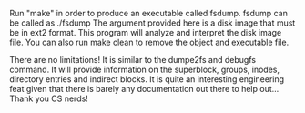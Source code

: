 Run "make" in order to produce an executable called fsdump. 
fsdump can be called as ./fsdump <diskimg> 
The argument provided here is a disk image that must be in ext2 format. 
This program will analyze and interpret the disk image file. 
You can also run make clean to remove the object and executable file. 

There are no limitations! 
It is similar to the dumpe2fs and debugfs command. It will provide information on the superblock,
groups, inodes, directory entries and indirect blocks. It is quite an interesting
engineering feat given that there is barely any documentation out there to help out...
Thank you CS nerds! 